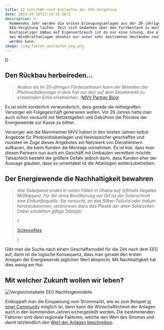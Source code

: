 ```yaml
---
title: 12 Cent/kWh nach Auslaufen der EEG Vergütung
date: 2019-09-18T22:18:55.567Z
description: >-
  Kommendes Jahr werden die ersten Erzeugungsanlagen aus der 20-jährigen
  EEG-Vergütung laufen. Zeit sich Gedanken über den Fortbestand zu machen.
  Kostspieliger Umbau auf Eigenverbrauch ist da nur eine Lösung, die allerdings
  bei Windkraftanlagen ohnehin nur unter sehr bestimmten Umständen realisiert
  werden kann.
image: /img/fakten_auslaufen_eeg.png
---
```



D







## Den Rückbau herbeireden...

> _Anders als im 20-jährigen Förderzeitraum kann der Betreiber der Photovoltaikanlage in dem Fall nur den auf dem Strommarkt zu erzielenden Erlös einstreichen_. ([MVV Partner Blog](https://partner.mvv.de/blog/photovoltaikanlagen-ende-eeg-foerderung))

Es ist nicht sonderlich verwunderlich, dass gerade die mittelgroßen Versorger ein Folgegeschäft generieren wollen. Vor 20 Jahren hatte man auch schon versucht mit Netzentgelten und Gebühren die Pioniere der Energiewende zur Kasse zu bitten. 

Versorger wie die Mannheimer MVV haben in den letzten Jahren selbst Angebote für Photovoltaikanlagen und Heimspeicher geschaffen und mussten im Zuge dieses Angebotes ein Netzwerk von Dienstleistern aufbauen, die beim Kunden die Montage vornehmen. Es ist klar, dass man diesen Partnern nun auch ein Geschäft mit Umbauten vermitteln möchte. Tatsächlich besteht die größere Gefahr jedoch darin, dass Kunden eher der Aussage glauben, dass es unrentabel ist die Altanlagen weiterzubetreiben. 

## Der Energiewende die Nachhaltigkeit bewahren

> _Alte Solarpanel enden in vielen Fällen in Ghana auf (oftmals illegalen Müllkippen). Für die arme Bevölkerung vor Ort ist der Solarschrott eine Einkunftsquelle. Sie versucht, an das Silber-Tellurid oder Indium heranzukommen, verbrennen dazu das Plastik der alten Solarzellen. Dabei entstehen giftige Dämpfe._
>
>  
>
> (
>
> [Sciencefiles](https://sciencefiles.org/2019/09/03/solarenergie-umweltschadlich-ineffizient-sozial-ungerecht/)
>
> )

Gibt man die Suche nach einem Geschäftsmodell für die Zeit nach dem EEG auf, dann ist die logische Konsequenz, dass man gerade den ersten Anlagen der Energiewende jeglichen Wert abspricht. Mit Nachhaltigkeit hat dies wenig am Hut. 

## Mit welcher Zukunft wollen wir leben?

![Vergleichstabelle EEG Nachfolgemodelle](/img/vergleichstabelle_eeg.png "Vergleichstabelle EEG Nachfolgemodelle")

Entkoppelt man die Einspeisung vom Strommarkt, wie es zum Beispiel [in einer Community](https://corrently.de/community.html) möglich ist, dann kann die Wirtschaftlichkeit der Anlagen auch in den kommenden Jahren sichergestellt werden. Die bestimmenden Faktoren sind dann regionale Faktoren, welche den Wert des Stromes und damit letztendlich den [Wert der Anlagen beschreiben](https://blog.stromhaltig.de/2019/09/eeg-anlagen-nach-dem-auslaufen/).
